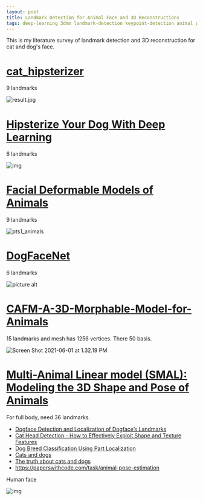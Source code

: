 ```yaml
---
layout: post
title: Landmark Detection for Animal Face and 3D Reconstructions
tags: deep-learning 3dmm landmark-detection keypoint-detection animal pet face cat dog
---
```

This is my literature survey of landmark detection and 3D reconstruction for cat and dog's face.

# [cat_hipsterizer](https://github.com/kairess/cat_hipsterizer)

9 landmarks

![result.jpg](https://raw.githubusercontent.com/zhangtemplar/zhangtemplar.github.io/master/uPic/2021_05_28_11_03_27_result.jpg)

# [Hipsterize Your Dog With Deep Learning](http://blog.dlib.net/2016/10/hipsterize-your-dog-with-deep-learning.html)

6 landmarks

![img](https://raw.githubusercontent.com/zhangtemplar/zhangtemplar.github.io/master/uPic/2021_05_28_11_04_10_dog_hipsterizer.png)

# [Facial Deformable Models of Animals](https://fdmaproject.wordpress.com/)

9 landmarks

![pts1_animals](https://raw.githubusercontent.com/zhangtemplar/zhangtemplar.github.io/master/uPic/2021_05_28_11_07_39_pts1_animals.png)

# [DogFaceNet](https://github.com/GuillaumeMougeot/DogFaceNet)

6 landmarks

![picture alt](https://raw.githubusercontent.com/zhangtemplar/zhangtemplar.github.io/master/uPic/2021_05_28_11_17_28_mask.png)

# [CAFM-A-3D-Morphable-Model-for-Animals](https://github.com/sunyifan2017/CAFM-A-3D-Morphable-Model-for-Animals)

15  landmarks and mesh has 1256 vertices. There 50 basis.

![Screen Shot 2021-06-01 at 1.32.19 PM](https://raw.githubusercontent.com/zhangtemplar/zhangtemplar.github.io/master/uPic/2021_06_01_13_32_23_Screen%20Shot%202021-06-01%20at%201.32.19%20PM.png)

# [Multi-Animal Linear model (SMAL): Modeling the 3D Shape and Pose of Animals](https://gdude.de/blog/2020-08-01/SMAL-CVPR2017)

For full body, need 36 landmarks.

- [Dogface Detection and Localization of Dogface’s Landmarks](https://www.researchgate.net/publication/325392518_Dogface_Detection_and_Localization_of_Dogface's_Landmarks)
- [Cat Head Detection - How to Effectively Exploit Shape and Texture Features](https://www.researchgate.net/publication/221305364_Cat_Head_Detection_-_How_to_Effectively_Exploit_Shape_and_Texture_Features)
- [Dog Breed Classification Using Part Localization](https://www.researchgate.net/publication/262347046_Dog_Breed_Classification_Using_Part_Localization)
- [Cats and dogs](https://www.researchgate.net/publication/261121789_Cats_and_dogs)
- [The truth about cats and dogs](https://www.researchgate.net/publication/221111230_The_truth_about_cats_and_dogs)
- https://paperswithcode.com/task/animal-pose-estimation

Human face

![img](https://raw.githubusercontent.com/zhangtemplar/zhangtemplar.github.io/master/uPic/2021_05_28_11_08_46_facial_landmarks_68markup.jpg)

